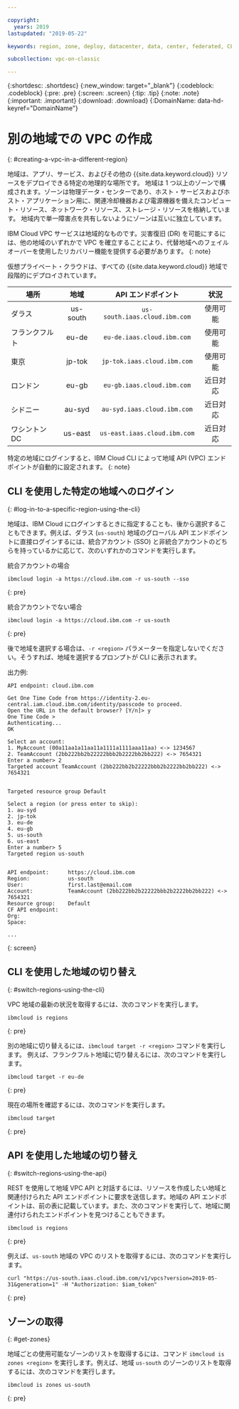 ```yaml
---

copyright:
  years: 2019
lastupdated: "2019-05-22"

keywords: region, zone, deploy, datacenter, data, center, federated, CLI, API, account, failover, disaster, recovery, DR

subcollection: vpc-on-classic

---
```


{:shortdesc: .shortdesc}
{:new_window: target="_blank"}
{:codeblock: .codeblock}
{:pre: .pre}
{:screen: .screen}
{:tip: .tip}
{:note: .note}
{:important: .important}
{:download: .download}
{:DomainName: data-hd-keyref="DomainName"}

# 別の地域での VPC の作成
{: #creating-a-vpc-in-a-different-region}

地域は、アプリ、サービス、およびその他の {{site.data.keyword.cloud}} リソースをデプロイできる特定の地理的な場所です。 地域は 1 つ以上のゾーンで構成されます。ゾーンは物理データ・センターであり、ホスト・サービスおよびホスト・アプリケーション用に、関連冷却機器および電源機器を備えたコンピュート・リソース、ネットワーク・リソース、ストレージ・リソースを格納しています。 地域内で単一障害点を共有しないようにゾーンは互いに独立しています。

IBM Cloud VPC サービスは地域的なものです。災害復旧 (DR) を可能にするには、他の地域のいずれかで VPC を確立することにより、代替地域へのフェイルオーバーを使用したリカバリー機能を提供する必要があります。
{: note}

仮想プライベート・クラウドは、すべての {{site.data.keyword.cloud}} 地域で段階的にデプロイされています。

|   場所     | 地域 | API エンドポイント | 状況 |
| ------- | :------: | :------: |:------: |
| ダラス | us-south | `us-south.iaas.cloud.ibm.com`| 使用可能 |
| フランクフルト | eu-de | `eu-de.iaas.cloud.ibm.com`| 使用可能 |
| 東京 | jp-tok | `jp-tok.iaas.cloud.ibm.com`| 使用可能 |
| ロンドン | eu-gb | `eu-gb.iaas.cloud.ibm.com`| 近日対応 |
| シドニー | au-syd | `au-syd.iaas.cloud.ibm.com`| 近日対応 |
| ワシントン DC | us-east | `us-east.iaas.cloud.ibm.com`| 近日対応 |

特定の地域にログインすると、IBM Cloud CLI によって地域 API (VPC) エンドポイントが自動的に設定されます。
{: note}

## CLI を使用した特定の地域へのログイン
{: #log-in-to-a-specific-region-using-the-cli}

地域は、IBM Cloud にログインするときに指定することも、後から選択することもできます。例えば、ダラス (`us-south`) 地域のグローバル API エンドポイントに直接ログインするには、統合アカウント (SSO) と非統合アカウントのどちらを持っているかに応じて、次のいずれかのコマンドを実行します。

統合アカウントの場合

```
ibmcloud login -a https://cloud.ibm.com -r us-south --sso
```
{: pre}

統合アカウントでない場合

```
ibmcloud login -a https://cloud.ibm.com -r us-south
```
{: pre}

後で地域を選択する場合は、`-r <region>` パラメーターを指定しないでください。そうすれば、地域を選択するプロンプトが CLI に表示されます。

出力例:

```
API endpoint: cloud.ibm.com

Get One Time Code from https://identity-2.eu-central.iam.cloud.ibm.com/identity/passcode to proceed.
Open the URL in the default browser? [Y/n]> y
One Time Code >
Authenticating...
OK

Select an account:
1. MyAccount (00a11aa1a11aa11a1111a1111aaa11aa) <-> 1234567
2. TeamAccount (2bb222bb2b22222bbb2b2222bb2bb222) <-> 7654321
Enter a number> 2
Targeted account TeamAccount (2bb222bb2b22222bbb2b2222bb2bb222) <-> 7654321


Targeted resource group Default

Select a region (or press enter to skip):
1. au-syd
2. jp-tok
3. eu-de
4. eu-gb
5. us-south
6. us-east
Enter a number> 5
Targeted region us-south


API endpoint:      https://cloud.ibm.com   
Region:            us-south   
User:              first.last@email.com   
Account:           TeamAccount (2bb222bb2b22222bbb2b2222bb2bb222) <-> 7654321  
Resource group:    Default   
CF API endpoint:      
Org:                  
Space:                

...
```
{: screen}

## CLI を使用した地域の切り替え
{: #switch-regions-using-the-cli}

VPC 地域の最新の状況を取得するには、次のコマンドを実行します。

```
ibmcloud is regions
```
{: pre}

別の地域に切り替えるには、`ibmcloud target -r <region>` コマンドを実行します。 例えば、フランクフルト地域に切り替えるには、次のコマンドを実行します。

```
ibmcloud target -r eu-de
```
{: pre}

現在の場所を確認するには、次のコマンドを実行します。

```
ibmcloud target
```
{: pre}

## API を使用した地域の切り替え  
{: #switch-regions-using-the-api}

REST を使用して地域 VPC API と対話するには、リソースを作成したい地域と関連付けられた API エンドポイントに要求を送信します。地域の API エンドポイントは、前の表に記載しています。また、次のコマンドを実行して、地域に関連付けられたエンドポイントを見つけることもできます。

```
ibmcloud is regions
```
{: pre}


例えば、`us-south` 地域の VPC のリストを取得するには、次のコマンドを実行します。

```
curl "https://us-south.iaas.cloud.ibm.com/v1/vpcs?version=2019-05-31&generation=1" -H "Authorization: $iam_token"
```
{: pre}


## ゾーンの取得
{: #get-zones}

地域ごとの使用可能なゾーンのリストを取得するには、コマンド `ibmcloud is zones <region>` を実行します。例えば、地域 `us-south` のゾーンのリストを取得するには、次のコマンドを実行します。

```
ibmcloud is zones us-south
```
{: pre}
